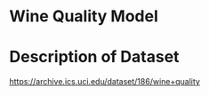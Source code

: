 # Wine Quality Model

# Description of Dataset
https://archive.ics.uci.edu/dataset/186/wine+quality
